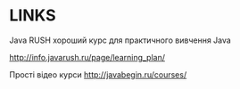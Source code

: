 # LINKS

Java RUSH хороший курс для практичного вивчення Java

http://info.javarush.ru/page/learning_plan/

Прості відео курси
http://javabegin.ru/courses/
